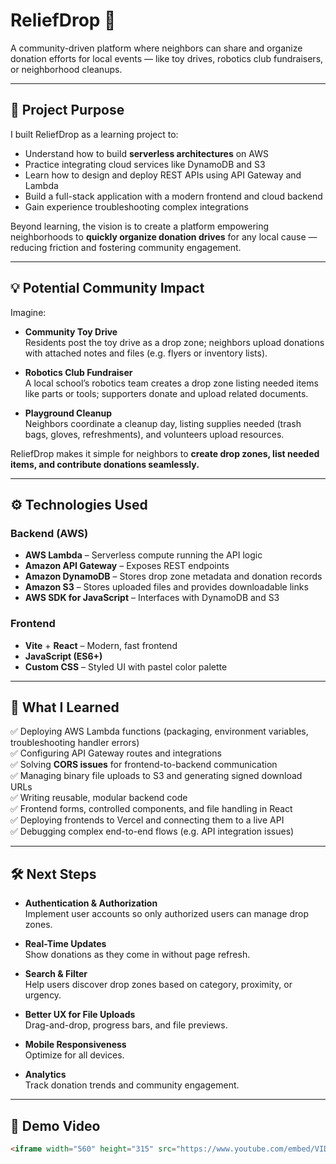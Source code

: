 # ReliefDrop 🌟

A community-driven platform where neighbors can share and organize donation efforts for local events — like toy drives, robotics club fundraisers, or neighborhood cleanups.

---

## 🎯 Project Purpose

I built ReliefDrop as a learning project to:

- Understand how to build **serverless architectures** on AWS
- Practice integrating cloud services like DynamoDB and S3
- Learn how to design and deploy REST APIs using API Gateway and Lambda
- Build a full-stack application with a modern frontend and cloud backend
- Gain experience troubleshooting complex integrations

Beyond learning, the vision is to create a platform empowering neighborhoods to **quickly organize donation drives** for any local cause — reducing friction and fostering community engagement.

---

## 💡 Potential Community Impact

Imagine:

- **Community Toy Drive**  
  Residents post the toy drive as a drop zone; neighbors upload donations with attached notes and files (e.g. flyers or inventory lists).

- **Robotics Club Fundraiser**  
  A local school’s robotics team creates a drop zone listing needed items like parts or tools; supporters donate and upload related documents.

- **Playground Cleanup**  
  Neighbors coordinate a cleanup day, listing supplies needed (trash bags, gloves, refreshments), and volunteers upload resources.

ReliefDrop makes it simple for neighbors to **create drop zones, list needed items, and contribute donations seamlessly.**

---

## ⚙️ Technologies Used

### Backend (AWS)

- **AWS Lambda** – Serverless compute running the API logic
- **Amazon API Gateway** – Exposes REST endpoints
- **Amazon DynamoDB** – Stores drop zone metadata and donation records
- **Amazon S3** – Stores uploaded files and provides downloadable links
- **AWS SDK for JavaScript** – Interfaces with DynamoDB and S3

### Frontend

- **Vite** + **React** – Modern, fast frontend
- **JavaScript (ES6+)**
- **Custom CSS** – Styled UI with pastel color palette

---

## 🚀 What I Learned

✅ Deploying AWS Lambda functions (packaging, environment variables, troubleshooting handler errors)  
✅ Configuring API Gateway routes and integrations  
✅ Solving **CORS issues** for frontend-to-backend communication  
✅ Managing binary file uploads to S3 and generating signed download URLs  
✅ Writing reusable, modular backend code  
✅ Frontend forms, controlled components, and file handling in React  
✅ Deploying frontends to Vercel and connecting them to a live API  
✅ Debugging complex end-to-end flows (e.g. API integration issues)

---

## 🛠️ Next Steps

- **Authentication & Authorization**  
  Implement user accounts so only authorized users can manage drop zones.

- **Real-Time Updates**  
  Show donations as they come in without page refresh.

- **Search & Filter**  
  Help users discover drop zones based on category, proximity, or urgency.

- **Better UX for File Uploads**  
  Drag-and-drop, progress bars, and file previews.

- **Mobile Responsiveness**  
  Optimize for all devices.

- **Analytics**  
  Track donation trends and community engagement.

---

## 🎥 Demo Video

```html
<iframe width="560" height="315" src="https://www.youtube.com/embed/VIDEO_ID_HERE" frameborder="0" allowfullscreen></iframe>
